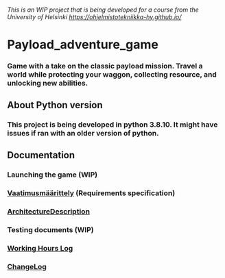 ###### This is an WIP project that is being developed for a course from the University of Helsinki https://ohjelmistotekniikka-hy.github.io/
# Payload_adventure_game
### Game with a take on the classic payload mission. Travel a world while protecting your waggon, collecting resource, and unlocking new abilities.
## About Python version
### This project is being developed in python 3.8.10. It might have issues if ran with an older version of python.
## Documentation
### Launching the game (WIP)
### [Vaatimusmäärittely](https://github.com/VehvilainenPooki/OTProjekti/blob/main/Payload_adventure_game.md) (Requirements specification)
### [ArchitectureDescription](https://github.com/VehvilainenPooki/OTProjekti/blob/main/Payload_adventure_game/Documentation/ArchitectureDescription.md)
### Testing documents (WIP)
### [Working Hours Log](https://github.com/VehvilainenPooki/OTProjekti/blob/main/Payload_adventure_game/Documentation/WorkingHoursLog.txt)
### [ChangeLog](https://github.com/VehvilainenPooki/OTProjekti/blob/main/Payload_adventure_game/Documentation/ChangeLog.md)
